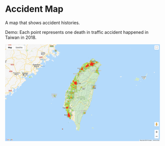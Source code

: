 # Accident Map

A map that shows accident histories.

Demo: Each point represents one death in traffic accident happened in Taiwan in 2018.

![](doc/screenshot.png?cache=1)

